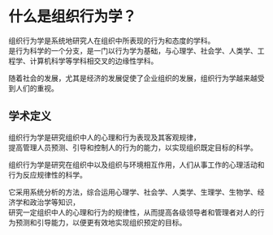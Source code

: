 # 什么是组织行为学？

组织行为学是系统地研究人在组织中所表现的行为和态度的学科。  
是行为科学的一个分支，是一门以行为学为基础，与心理学、社会学、人类学、工程学、计算机科学等学科相交叉的边缘性学科。  

随着社会的发展，尤其是经济的发展促使了企业组织的发展，组织行为学越来越受到人们的重视。  


## 学术定义

组织行为学是研究组织中人的心理和行为表现及其客观规律，  
提高管理人员预测、引导和控制人的行为的能力，以实现组织既定目标的科学。  

组织行为学是研究在组织中以及组织与环境相互作用，人们从事工作的心理活动和行为反应规律性的科学。  

它采用系统分析的方法，综合运用心理学、社会学、人类学、生理学、生物学、经济学和政治学等知识，  
研究一定组织中人的心理和行为的规律性，从而提高各级领导者和管理者对人的行为预测和引导能力，以便更有效地实现组织预定的目标。  

